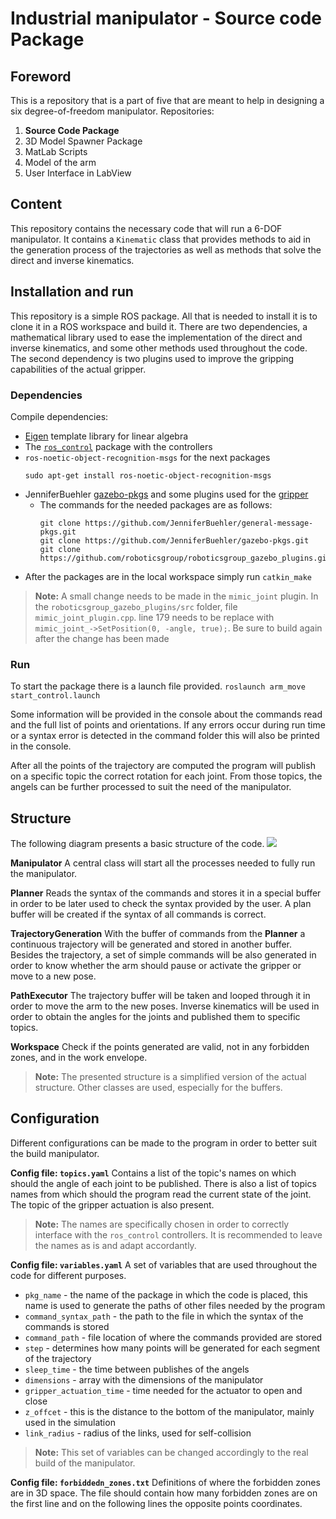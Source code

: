 # Industrial manipulator - Source code Package
## Foreword
This is a repository that is a part of five that are meant to help in designing a six degree-of-freedom manipulator.
Repositories:
 1. **Source Code Package**
 2. 3D Model Spawner Package 
 3. MatLab Scripts
 4. Model of the arm
 5. User Interface in LabView
## Content 
This repository contains the necessary code that will run a 6-DOF manipulator. It contains a `Kinematic` class that provides methods to aid in the generation process of the trajectories as well as methods that solve the direct and inverse kinematics.
## Installation and run 
This repository is a simple ROS package. All that is needed to install it is to clone it in a ROS workspace and build it. There are two dependencies, a mathematical library used to ease the implementation of the direct and inverse kinematics, and some other methods used throughout the code. The second dependency is two plugins used to improve the gripping capabilities of the actual gripper.
### Dependencies
 Compile dependencies:
 - [Eigen][eigen_install] template library for linear algebra 
 - The [`ros_control`][ros_control] package with the controllers
 - `ros-noetic-object-recognition-msgs` for the next packages
 	```
	sudo apt-get install ros-noetic-object-recognition-msgs
	```
 - JenniferBuehler [gazebo-pkgs][g_pkgs] and some plugins used for the [gripper][gripper]
	 - The commands for the needed packages are as follows:
		```
		git clone https://github.com/JenniferBuehler/general-message-pkgs.git
		git clone https://github.com/JenniferBuehler/gazebo-pkgs.git
		git clone https://github.com/roboticsgroup/roboticsgroup_gazebo_plugins.git
		```
- After the packages are in the local workspace simply run `catkin_make`

> **Note:** A small change needs to be made in the `mimic_joint` plugin. In the `roboticsgroup_gazebo_plugins/src` folder, file `mimic_joint_plugin.cpp`. line 179 needs to be replace with `mimic_joint_->SetPosition(0, -angle, true);`. Be sure to build again after the change has been made
### Run
To start the package there is a launch file provided. 
`roslaunch arm_move start_control.launch`

Some information will be provided in the console about the commands read and the full list of points and orientations. If any errors occur during run time or a syntax error is  detected in the command folder this will also be printed in the console.

After all the points of the trajectory are computed the program will publish on a specific topic the correct rotation for each joint. From those topics, the angels can be further processed to suit the need of the manipulator. 
## Structure 
The following diagram presents a basic structure of the code.
![](https://mermaid.ink/img/pako:eNqNVNtKw0AQ_ZUwT15SaatNbZ4VH0QQFAQJhHEzbdduNmGzwdbQf3dyad2WFJ2X7O6Zc87MJJsKRJYQhCAUFsWdxIXBNNIexxNqmZcKbWYuBoNnhVqT6YNeDX6S4PXmgTgFrcx0rwTa5f2aRMnbPvwtMys0hFHHdvMZfpSaUhYXxUtWGkFtUp95b3Kb3rTpHaNe1aJ1XCars3NnK_fb7aHIrtwDsliSWMVfHXSC6bTtkncz9nLlHPY16NmFS3Pm5OXk1q6llajkN52opHPcFzFQsrCeyNIUdRIXG21xfYjlzPgo5_Pdp8Au3Cjn1qm_g-sG0So45r_WfX1Vf3m151IX1pSiZsRHtSh-s_FiL-gWJI1QJ7AiP8E7qNidc_XviqhhUJwz-0h2F-BDSiZFmfBFbJQjsEtKKYKQl5pKa1BFEOktpyL7v2y0gJAtyYcyT9BSd3UhnKMq-DRHDWEFawhHwfBqFMyCyXh4M7m9GU992EA4GE2vZnVcB-NpMBnOtj58ZxkLjHygRHKPT92foX40gu8N3hhsfwCf4lss)

**Manipulator**
A central class will start all the processes needed to fully run the manipulator.

**Planner**
Reads the syntax of the commands and stores it in a special buffer in order to be later used to check the syntax provided by the user. A plan buffer will be created if the syntax of all commands is correct.

**TrajectoryGeneration**
With the buffer of commands from the **Planner** a continuous trajectory will be generated and stored in another buffer. Besides the trajectory, a set of simple commands will be also generated in order to know whether the arm should pause or activate the gripper or move to a new pose.

**PathExecutor**
The trajectory buffer will be taken and looped through it in order to move the arm to the new poses. Inverse kinematics will be used in order to obtain the angles for the joints and published them to specific topics.

**Workspace**
Check if the points generated are valid, not in any forbidden zones, and in the work envelope. 

> **Note:** The presented structure is a simplified version of the actual structure. Other classes are used, especially for the buffers.

## Configuration
Different configurations can be made to the program in order to better suit the build manipulator.

**Config file: `topics.yaml`**
Contains a list of the topic's names on which should the angle of each joint to be published.
There is also a list of topics names from which should the program read the current state of the joint.
The topic of the gripper actuation is also present.

>**Note:** The names are specifically chosen in order to correctly interface with the `ros_control` controllers. It is recommended to leave the names as is and adapt accordantly.

**Config file: `variables.yaml`** 
A set of variables that are used throughout the code for different purposes. 
 - `pkg_name` - the name of the package in which the code is placed, this name is used to generate the paths of other files needed by the program
 - `command_syntax_path` - the path to the file in which the syntax of the commands is stored
 - `command_path` - file location of where the commands provided are stored
 - `step` - determines how many points will be generated for each segment of the trajectory
 - `sleep_time` - the time between publishes of the angels
 - `dimensions` - array with the dimensions of the manipulator 
 - `gripper_actuation_time` - time needed for the actuator to open and close
 - `z_offcet` - this is the distance to the bottom of the manipulator, mainly used in the simulation 
 - `link_radius` - radius of the links, used for self-collision

>**Note:** This set of variables can be changed accordingly to the real build of the manipulator.

**Config file: `forbiddedn_zones.txt`**
Definitions of where the forbidden zones are in 3D space. The file should contain how many forbidden zones are on the first line and on the following lines the opposite points coordinates.

[eigen_install]: https://eigen.tuxfamily.org/dox/GettingStarted.html
[g_pkgs]: https://github.com/JenniferBuehler/gazebo-pkgs/wiki/Installation
[gripper]: https://github.com/roboticsgroup/roboticsgroup_gazebo_plugins
[ros_control]: http://wiki.ros.org/ros_control

